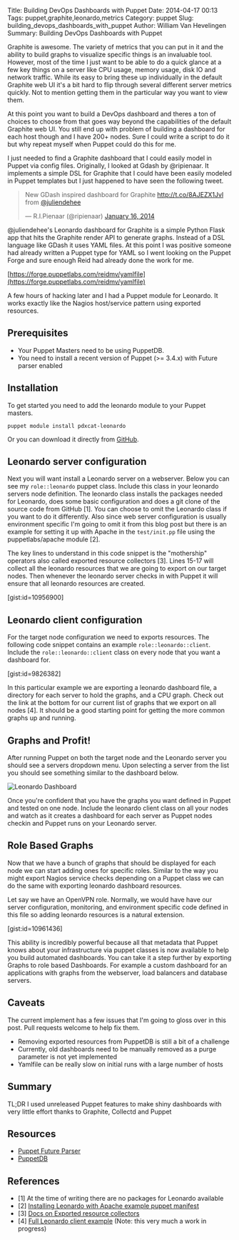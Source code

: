 Title: Building DevOps Dashboards with Puppet
Date: 2014-04-17 00:13
Tags: puppet,graphite,leonardo,metrics
Category: puppet
Slug: building_devops_dashboards_with_puppet
Author: William Van Hevelingen
Summary: Building DevOps Dashboards with Puppet

Graphite is awesome. The variety of metrics that you can put in it and the ability to build graphs to visualize specific things is an invaluable tool. However, most of the time I just want to be able to do a quick glance at a few key things on a server like CPU usage, memory usage, disk IO and network traffic. While its easy to bring these up individually in the default Graphite web UI it's a bit hard to flip through several different server metrics quickly. Not to mention getting them in the particular way you want to view them.

At this point you want to build a DevOps dashboard and theres a ton of choices to choose from that goes way beyond the capabilities of the default Graphite web UI. You still end up with problem of building a dashboard for each host though and I have 200+ nodes. Sure I could write a script to do it but why repeat myself when Puppet could do this for me.

I just needed to find a Graphite dashboard that I could easily model in Puppet via config files. Originally, I looked at Gdash by @ripienaar. It implements a simple DSL for Graphite that I could have been easily modeled in Puppet templates but I just happened to have seen the following tweet.

<blockquote class="twitter-tweet" lang="en"><p>New GDash inspired dashboard for Graphite <a href="http://t.co/8AJEZX1Jvl">http://t.co/8AJEZX1Jvl</a> from <a href="https://twitter.com/juliendehee">@juliendehee</a></p>&mdash; R.I.Pienaar (@ripienaar) <a href="https://twitter.com/ripienaar/statuses/423934247750365184">January 16, 2014</a></blockquote>
<script async src="//platform.twitter.com/widgets.js" charset="utf-8"></script>

@juliendehee's Leonardo dashboard for Graphite is a simple Python Flask app that hits the Graphite render API to generate graphs. Instead of a DSL language like GDash it uses YAML files. At this point I was positive someone had already written a Puppet type for YAML so I went looking on the Puppet Forge and sure enough Reid had already done the work for me.

[https://forge.puppetlabs.com/reidmv/yamlfile](https://forge.puppetlabs.com/reidmv/yamlfile)

A few hours of hacking later and I had a Puppet module for Leonardo. It works exactly like the Nagios host/service pattern using exported resources.


Prerequisites
-------------

  - Your Puppet Masters need to be using PuppetDB.
  - You need to install a recent version of Puppet (>= 3.4.x) with Future parser enabled


Installation
------------

To get started you need to add the leonardo module to your Puppet masters.

    puppet module install pdxcat-leonardo

Or you can download it directly from [GitHub](https://github.com/pdxcat/puppet-module-leonardo).

Leonardo server configuration
-----------------------------

Next you will want install a Leonardo server on a webserver. Below you can see my `role::leonardo` puppet class. Include this class in your leonardo servers node definition. The leonardo class installs the packages needed for Leonardo, does some basic configuration and does a git clone of the source code from GitHub [1]. You can choose to omit the Leonardo class if you want to do it differently. Also since web server configuration is usually environment specific I'm going to omit it from this blog post but there is an example for setting it up with Apache in the `test/init.pp` file using the puppetlabs/apache module [2].

The key lines to understand in this code snippet is the "mothership" operators also called exported resource collectors [3]. Lines 15-17 will collect all the leonardo resources that we are going to export on our target nodes. Then whenever the leonardo server checks in with Puppet it will ensure that all leonardo resources are created.


[gist:id=10956900]

Leonardo client configuration
-----------------------------

For the target node configuration we need to exports resources. The following code snippet contains an example `role::leonardo::client`. Include the `role::leonardo::client` class on every node that you want a dashboard for.

[gist:id=9826382]

In this particular example we are exporting a leonardo dashboard file, a directory for each server to hold the graphs, and a CPU graph. Check out the link at the bottom for our current list of graphs that we export on all nodes [4]. It should be a good starting point for getting the more common graphs up and running.

Graphs and Profit!
------------------

After running Puppet on both the target node and the Leonardo server you should see a servers dropdown menu. Upon selecting a server from the list you should see something similar to the dashboard below.


![Leonardo Dashboard]({filename}/images/leonardo_dashboard.png)

Once you're confident that you have the graphs you want defined in Puppet and tested on one node. Include the leonardo client class on all your nodes and watch as it creates a dashboard for each server as Puppet nodes checkin and Puppet runs on your Leonardo server.


Role Based Graphs
----------------

Now that we have a bunch of graphs that should be displayed for each node we can start adding ones for specific roles. Similar to the way you might export Nagios service checks depending on a Puppet class we can do the same with exporting leonardo dashboard resources.

Let say we have an OpenVPN role. Normally, we would have have our server configuration, monitoring, and environment specific code defined in this file so adding leonardo resources is a natural extension.

[gist:id=10961436]

This ability is incredibly powerful because all that metadata that Puppet knows about your infrastructure via puppet classes is now available to help you build automated dashboards. You can take it a step further by exporting Graphs to role based Dashboards. For example a custom dashboard for an applications with graphs from the webserver, load balancers and database servers.


Caveats
-------

The current implement has a few issues that I'm going to gloss over in this post. Pull requests welcome to help fix them.

- Removing exported resources from PuppetDB is still a bit of a challenge
- Currently, old dashboards need to be manually removed as a purge parameter is not yet implemented
- Yamlfile can be really slow on initial runs with a large number of hosts


Summary
-------

TL;DR I used unreleased Puppet features to make shiny dashboards with very little effort thanks to Graphite, Collectd and Puppet


Resources
---------

- [Puppet Future Parser](http://docs.puppetlabs.com/puppet/latest/reference/experiments_future.html)
- [PuppetDB](https://docs.puppetlabs.com/puppetdb/latest/)

References
----------

- [1] At the time of writing there are no packages for Leonardo available
- [2] [Installing Leonardo with Apache example puppet manifest](https://github.com/pdxcat/puppet-module-leonardo/blob/master/tests/init.pp)
- [3] [Docs on Exported resource collectors](http://docs.puppetlabs.com/puppet/latest/reference/lang_exported.html#collecting-exported-resources)
- [4] [Full Leonardo client example](https://gist.github.com/blkperl/10958057) (Note: this very much a work in progress)
